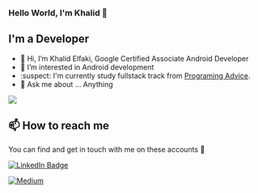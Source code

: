 ### Hello World, I'm Khalid  👋

<!-- 
<img align="right" alt="GIF" src="https://github.com/arsentieva/arsentieva/blob/main/code.gif?raw=true" width="500" height="320" />

-->

## I'm a  Developer
- 👋 Hi, I’m Khalid Elfaki, Google Certified Associate Android Developer 
- 👀 I’m interested in Android development
- :suspect: I'm currently study fullstack track from [Programing Advice](https://programmingadvices.com/p/roadmap).
- 💬 Ask me about ... Anything


<p float="center">
 <img  src="https://github-readme-stats.vercel.app/api/top-langs/?username=fast050&layout=compact&theme=dark" />
</p>




<!--
[portfolio]: https://arsentieva.github.io/profile/
-->
## 📫 How to reach me

You can find and get in touch with me on these accounts 👀

[![LinkedIn Badge](https://img.shields.io/badge/Khalid-follow%20on%20linkedin-blue?style=for-the-badge&logo=linkedin)](https://www.linkedin.com/in/khalid-mohamed-developer/)

[![Medium](https://img.shields.io/badge/Medium-12100E?style=for-the-badge&logo=medium&logoColor=white)](https://medium.com/@khalidElfaki)
